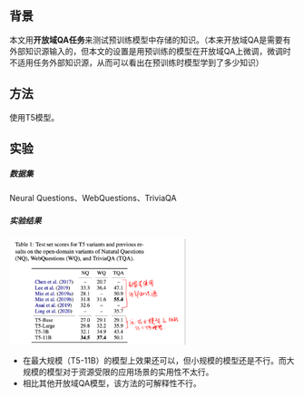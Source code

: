 ## 背景

本文用**开放域QA任务**来测试预训练模型中存储的知识。（本来开放域QA是需要有外部知识源输入的，但本文的设置是用预训练的模型在开放域QA上微调，微调时不适用任务外部知识源，从而可以看出在预训练时模型学到了多少知识）



## 方法

使用T5模型。



## 实验

##### 数据集

Neural Questions、WebQuestions、TriviaQA

##### 实验结果

<img src="../../images/image-20200309214953174.png" alt="image-20200309214953174" style="zoom:33%;" />

- 在最大规模（T5-11B）的模型上效果还可以，但小规模的模型还是不行。而大规模的模型对于资源受限的应用场景的实用性不太行。
- 相比其他开放域QA模型，该方法的可解释性不行。





